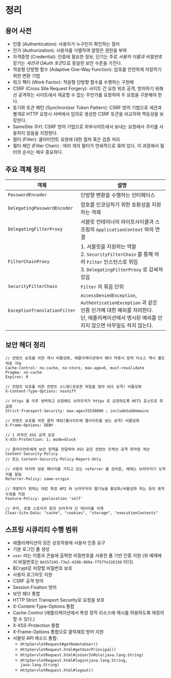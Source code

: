 # 정리

## 용어 사전

- 인증 (Authentication): 사용자가 누구인지 확인하는 절차
- 인가 (Authorization): 사용자를 식별하여 알맞은 권한을 부여
- 자격증명 (Credential): 인증에 필요한 정보, 단기는 주로 *사용자 이름과 비밀번호* 장기는 *세션과 OAuth 토큰*으로 동일한 보안 수준을 가진다.
- 적응형 단방향 함수 (Adaptive One-Way Function): 암호를 안전하게 저장하기 위한 변환 기법
- 워크 팩터 (Work Factor): 적응형 단방향 함수를 수행하는 구현체
- CSRF (Cross Site Request Forgery): 사이트 간 요청 위조 공격, 방어하기 위해선 공격하는 사이트에서 제공할 수 없는 무언가를 요청하여 두 요청을 구분해야 한다.
- 동기화 토큰 패턴 (Synchronizer Token Pattern): CSRF 방어 기법으로 세션과 별개로 HTTP 요청시 서버에서 임의로 생성한 CSRF 토큰을 비교하여 멱등성을 보장한다.
- SameSite 쿠키: CSRF 방어 기법으로 외부사이트에서 보내는 요청에서 쿠키를 사용하지 않음을 지정한다.
- 필터 (Filter): 클라이언트 요청에 대한 절차 혹은 검증 처리
- 필터 체인 (Filter Chain) : 여러 개의 필터가 연쇄적으로 묶여 있다. 이 과정에서 필터의 순서는 매우 중요하다.

## 주요 객체 정리

| 객체 | 설명 |
| --- | --- |
| `PasswordEncoder`             | 단방향 변환을 수행하는 인터페이스 |
| `DelegatingPasswordEncoder`   | 암호를 인코딩하기 위한 호환성을 지원하는 객체 |
| `DelegatingFilterProxy`       | 서블릿 컨테이너의 라이프사이클과 스프링의 `ApplicationContext` 와의 연결 |
| `FilterChainProxy`            | 1. 서블릿을 지원하는 역할 <br/> 2. `SecurityFilterChain` 를 통해 여러 `Filter` 인스턴스로 위임 <br/> 3. `DelegatingFilterProxy` 로 감싸져 있음 |
| `SecurityFilterChain`         | `Filter` 의 묶음 단위 |
| `ExceptionTranslationFilter`  | `AccessDeniedException`, `AuthenticationException` 과 같은 인증 인가에 대한 예외를 처리한다. <br/> 단, 애플리케이션에서 명시된 예외를 던지지 않으면 아무일도 하지 않는다. |

## 보안 헤더 정리

```text
// 컨텐츠 보호를 위한 캐시 비활성화, 애플리케이션에서 헤더 적용시 정적 리소스 캐시 별도 적용 가능
Cache-Control: no-cache, no-store, max-age=0, must-revalidate
Pragma: no-cache
Expires: 0

// 컨텐츠 보호를 위한 컨텐츠 스니핑(유효한 파일을 찾아 XSS 공격) 비활성화
X-Content-Type-Options: nosniff

// https 를 이후 생략하고 요청해도 브라우저가 https 로 요청하도록 HSTS 호스트로 취급함
Strict-Transport-Security: max-age=31536000 ; includeSubDomains

// 컨텐츠 보호를 위한 클릭 재킹(웹사이트에 웹사이트를 넣는 공격) 비활성화
X-Frame-Options: DENY

// 1 차적인 XSS 공격 보호
X-XSS-Protection: 1; mode=block

// 클라이언트에게 보안 정책을 전달하여 XSS 같은 컨텐츠 인젝션 공격 취약점 개선
Content-Security-Policy
// 또는 Content-Security-Policy-Report-Only

// 사용자 마지막 방문 페이지를 가지고 있는 referrer 를 관리함, 예제는 브라우저가 도착지를 알림
Referrer-Policy: same-origin

// 개발자가 원하는 대로 특정 API 와 브라우저의 웹기능을 활성화/비활성화 하는 등의 동작 수정을 지원
Feature-Policy: geolocation 'self'

// 쿠키, 로컬 스토리지 등의 브라우저 단 데이터를 삭제
Clear-Site-Data: "cache", "cookies", "storage", "executionContexts"
```

## 스프링 시큐리티 수행 범위

- 애플리케이션의 모든 상호작용에 사용자 인증 요구
- 기본 로그인 폼 생성
- `user` 라는 이름과 콘솔에 출력한 비밀번호를 사용한 폼 기반 인증 지원 (위 예제에서 비밀번호는 `8e557245-73e2-4286-969a-ff57fe326336` 이다).
- BCrypt로 저장할 비밀번호 보호
- 사용자 로그아웃 지원
- CSRF 공격 방어
- Session Fixation 방어
- 보안 헤더 통합
- HTTP Strict Transport Security로 요청을 보호
- X-Content-Type-Options 통합
- Cache Control (애플리케이션에서 특정 정적 리소스에 캐시를 허용하도록 재정의할 수 있다.)
- X-XSS-Protection 통합
- X-Frame-Options 통합으로 클릭재킹 방어 지원
- 서블릿 API 메소드 통합:
  - `HttpServletRequest#getRemoteUser()`
  - `HttpServletRequest.html#getUserPrincipal()`
  - `HttpServletRequest.html#isUserInRole(java.lang.String)`
  - `HttpServletRequest.html#login(java.lang.String, java.lang.String)`
  - `HttpServletRequest.html#logout()`
